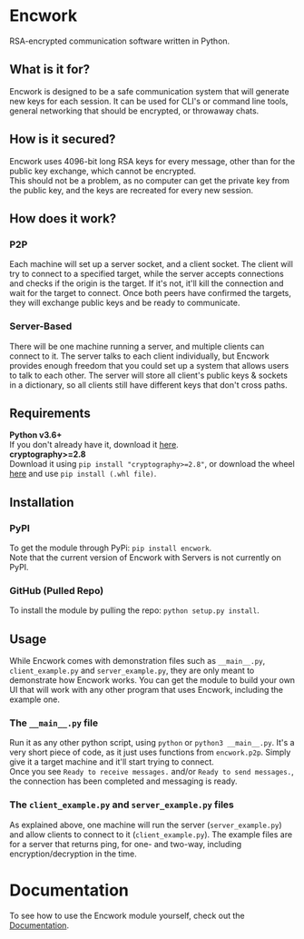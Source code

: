 # Encwork
RSA-encrypted communication software written in Python.

## What is it for?
Encwork is designed to be a safe communication system that will generate new keys for each session. It can be used for CLI's or command line tools, general networking that should be encrypted, or throwaway chats.

## How is it secured?
Encwork uses 4096-bit long RSA keys for every message, other than for the public key exchange, which cannot be encrypted.  
This should not be a problem, as no computer can get the private key from the public key, and the keys are recreated for every new session.

## How does it work?
### P2P
Each machine will set up a server socket, and a client socket. The client will try to connect to a specified target, while the server accepts connections and checks if the origin is the target. If it's not, it'll kill the connection and wait for the target to connect. Once both peers have confirmed the targets, they will exchange public keys and be ready to communicate.

### Server-Based
There will be one machine running a server, and multiple clients can connect to it. The server talks to each client individually, but Encwork provides enough freedom that you could set up a system that allows users to talk to each other. The server will store all client's public keys & sockets in a dictionary, so all clients still have different keys that don't cross paths.

## Requirements
**Python v3.6+**  
If you don't already have it, download it [here](https://www.python.org/downloads/).  
**cryptography>=2.8**  
Download it using `pip install "cryptography>=2.8"`, or download the wheel [here](https://pypi.org/project/cryptography/2.8/#files) and use `pip install (.whl file)`.

## Installation
### PyPI
To get the module through PyPi: `pip install encwork`.  
Note that the current version of Encwork with Servers is not currently on PyPI.  
### GitHub (Pulled Repo)
To install the module by pulling the repo: `python setup.py install`.

## Usage
While Encwork comes with demonstration files such as `__main__.py`, `client_example.py` and `server_example.py`, they are only meant to demonstrate how Encwork works. You can get the module to build your own UI that will work with any other program that uses Encwork, including the example one.

### The `__main__.py` file
Run it as any other python script, using `python` or `python3 __main__.py`. It's a very short piece of code, as it just uses functions from `encwork.p2p`. Simply give it a target machine and it'll start trying to connect.  
Once you see `Ready to receive messages.` and/or `Ready to send messages.`, the connection has been completed and messaging is ready.

### The `client_example.py` and `server_example.py` files
As explained above, one machine will run the server (`server_example.py`) and allow clients to connect to it (`client_example.py`). The example files are for a server that returns ping, for one- and two-way, including encryption/decryption in the time.

# Documentation
To see how to use the Encwork module yourself, check out the [Documentation](https://github.com/MysteryBlokHed/Encwork/wiki).
